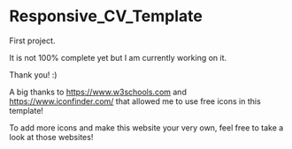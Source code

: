# Responsive_CV_Template

First project.

It is not 100% complete yet but I am currently working on it.

Thank you! :)


<!-- ICON TOOLS -->

A big thanks to https://www.w3schools.com and https://www.iconfinder.com/ that allowed me to use free icons in this template!

To add more icons and make this website your very own, feel free to take a look at those websites!
